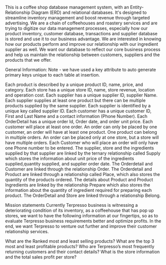 This is a coffee shop database management system, with an Entity-Relationship Diagram (ERD) and relational databases. It's designed to streamline inventory management and boost revenue through targeted advertising.
We are a chain of coffeehouses and roastery services and are trying to digitize our data management processes, especially how our product inventory, customer database, transactions and supplier database is stored and use it to our business advantage. We are interested in knowing how our products perform and improve our relationship with our ingredient supplier as well. We want our database to reflect our core business process and help us maintain the relationship between customers, suppliers and the products that we offer.

General Information:
Note - we have used a key attribute to auto generate primary keys unique to each table at insertion.

Each product is described by a unique product ID, name, price, and category.
Each store has a unique store ID, name, store revenue, location and operation cost.
Each supplier has a unique supplier ID, supplier Name.
Each supplier supplies at least one product but there can be multiple products supplied by the same supplier.
Each supplier is identified by a unique key called supplier ID.
Each customer has a unique customer ID, First and Last Name and a contact information (Phone Number).
Each OrderDetail has a unique order Id, Order date, and order unit price.
Each customer will place at least one order.
An order can only be placed by one customer, an order will have at least one product.
One product can belong in multiple orders.
An order can be placed only at one store, but a store will have multiple orders.
Each Customer who will place an order will only have one Phone number to be entered.
The supplier, store and the ingredients supplied by that supplier are linked by the ternary relationship called Supply which stores the information about unit price of the ingredients supplied,quantity supplied, and supplier order date.
The Orderdetail and Customer are linked through the relationship Order.
The Orderdetail and Product are linked through a relationship called Place, which also stores the quantity of the products ordered.
The details about Product and Product Ingredients are linked by the relationship Prepare which also stores the information about the quantity of ingredient required for preparing each product.
The OrderDetail and Store are linked through a relationship Belong.

Mission statements
Currently Terpresso business is witnessing a deteriorating condition of its inventory, as a coffeehouse that has pop up stores, we want to have the following information at our fingertips, so as to evaluate Terpresso business requirements better and optimize profits. In the end, we want Terpresso to venture out further and improve their customer relationship services.

What are the Ranked most and least selling products?
What are the top 3 most and least profitable products?
Who are Terpresso’s most frequently returning customers and their contact details?
What is the store information and the total sales profit per store?
